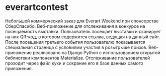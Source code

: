 # everartcontest
Небольшой коммерческий заказ для Everart Weekend при спонсорстве СберСпасибо.
Веб-приложение для отслеживания в конкурсе на посещаемость выставки. Пользователь посещает выставки и сканирует на них QR-код, в котором содержится ссылка, ведущая на данный сайт. После посещения третьего события пользователю показывается специальная страница с условиями участия в розыгрыше призов.
Веб-приложение реализовано на Django Python с использованием открытой библиотеки компонентов Materialize. Отслеживание пользователей проходит через файл куки и сохрание его в базе данных самого приложения.
